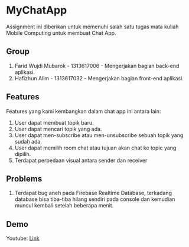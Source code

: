 # MyChatApp
Assignment ini diberikan untuk memenuhi salah satu tugas mata kuliah Mobile Computing untuk membuat Chat App.

## Group
1. Farid Wujdi Mubarok - 1313617006 - Mengerjakan bagian back-end aplikasi.
2. Hafizhun Alim       - 1313617032 - Mengerjakan bagian front-end aplikasi.

## Features
Features yang kami kembangkan dalam chat app ini antara lain:  
1. User dapat membuat topik baru.
2. User dapat mencari topik yang ada.
3. User dapat men-subscribe atau men-unsubscribe sebuah topik yang sudah ada.
4. User dapat memilih room chat atau tujuan akan chat ke topic yang dipilih.
5. Terdapat perbedaan visual antara sender dan receiver

## Problems
1. Terdapat bug aneh pada Firebase Realtime Database, terkadang database bisa tiba-tiba hilang sendiri pada console dan kemudian muncul kembali setelah beberapa menit.

## Demo
Youtube: [Link](https://youtu.be/XgnApzbgFZY)
